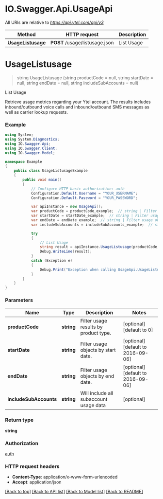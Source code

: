 # IO.Swagger.Api.UsageApi

All URIs are relative to *https://api.ytel.com/api/v3*

Method | HTTP request | Description
------------- | ------------- | -------------
[**UsageListusage**](UsageApi.md#usagelistusage) | **POST** /usage/listusage.json | List Usage


<a name="usagelistusage"></a>
# **UsageListusage**
> string UsageListusage (string productCode = null, string startDate = null, string endDate = null, string includeSubAccounts = null)

List Usage

Retrieve usage metrics regarding your Ytel account. The results includes inbound/outbound voice calls and inbound/outbound SMS messages as well as carrier lookup requests.

### Example
```csharp
using System;
using System.Diagnostics;
using IO.Swagger.Api;
using IO.Swagger.Client;
using IO.Swagger.Model;

namespace Example
{
    public class UsageListusageExample
    {
        public void main()
        {
            // Configure HTTP basic authorization: auth
            Configuration.Default.Username = "YOUR_USERNAME";
            Configuration.Default.Password = "YOUR_PASSWORD";

            var apiInstance = new UsageApi();
            var productCode = productCode_example;  // string | Filter usage results by product type. (optional)  (default to 0)
            var startDate = startDate_example;  // string | Filter usage objects by start date. (optional)  (default to 2016-09-06)
            var endDate = endDate_example;  // string | Filter usage objects by end date. (optional)  (default to 2016-09-06)
            var includeSubAccounts = includeSubAccounts_example;  // string | Will include all subaccount usage data (optional) 

            try
            {
                // List Usage
                string result = apiInstance.UsageListusage(productCode, startDate, endDate, includeSubAccounts);
                Debug.WriteLine(result);
            }
            catch (Exception e)
            {
                Debug.Print("Exception when calling UsageApi.UsageListusage: " + e.Message );
            }
        }
    }
}
```

### Parameters

Name | Type | Description  | Notes
------------- | ------------- | ------------- | -------------
 **productCode** | **string**| Filter usage results by product type. | [optional] [default to 0]
 **startDate** | **string**| Filter usage objects by start date. | [optional] [default to 2016-09-06]
 **endDate** | **string**| Filter usage objects by end date. | [optional] [default to 2016-09-06]
 **includeSubAccounts** | **string**| Will include all subaccount usage data | [optional] 

### Return type

**string**

### Authorization

[auth](../README.md#auth)

### HTTP request headers

 - **Content-Type**: application/x-www-form-urlencoded
 - **Accept**: application/json

[[Back to top]](#) [[Back to API list]](../README.md#documentation-for-api-endpoints) [[Back to Model list]](../README.md#documentation-for-models) [[Back to README]](../README.md)


